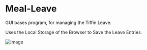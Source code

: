 # Meal-Leave
GUI bases program, for managing the Tiffin Leave.

Uses the Local Storage of the Browser to Save the Leave Entries.

![image](https://github.com/user-attachments/assets/af4ad253-6302-47e2-abe3-14b430e04de6)

